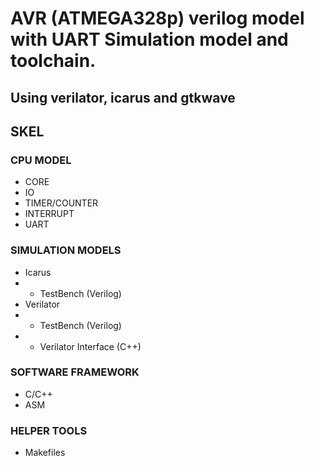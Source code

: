 # AVR (ATMEGA328p) verilog model with UART Simulation model and toolchain.
## Using verilator, icarus and gtkwave

## SKEL

### CPU MODEL
- CORE
- IO
- TIMER/COUNTER
- INTERRUPT
- UART
### SIMULATION MODELS
- Icarus
- - TestBench (Verilog)
- Verilator
- - TestBench (Verilog)
- - Verilator Interface (C++)
### SOFTWARE FRAMEWORK
- C/C++
- ASM

### HELPER TOOLS
- Makefiles
